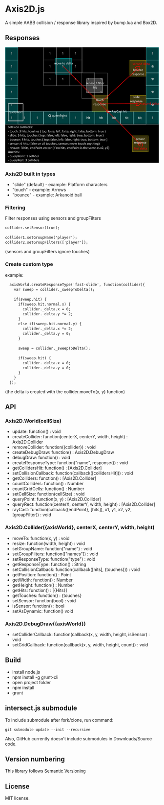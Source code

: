 # Axis2D.js

A simple AABB collision / response library inspired by bump.lua and Box2D.

## Responses

![collisions/queries](https://raw.githubusercontent.com/einarkristjan/Axis2D.js/dev/img/collisions-queries.png)

### Axis2D built in types
* "slide" (default) - example: Platform characters
* "touch" - example: Arrows
* "bounce" - example: Arkanoid ball

### Filtering

Filter responses using sensors and groupFilters

    collider.setSensor(true);

    collider1.setGroupName('player');
    collider2.setGroupFilters(['player']);

(sensors and groupFilters ignore touches)

### Create custom type

example:

      axisWorld.createResponseType('fast-slide', function(collider){
        var sweep = collider._sweepToDelta();

        if(sweep.hit) {
          if(sweep.hit.normal.x) {
            collider._delta.x = 0;
            collider._delta.y *= 2;
          }
          else if(sweep.hit.normal.y) {
            collider._delta.x *= 2;
            collider._delta.y = 0;
          }

          sweep = collider._sweepToDelta();

          if(sweep.hit) {
            collider._delta.x = 0;
            collider._delta.y = 0;
          }
        }
      });

(the delta is created with the collider.moveTo(x, y) function)

## API

### Axis2D.World(cellSize)
* update: function() : void
* createCollider: function(centerX, centerY, width, height) : Axis2D.Collider
* removeCollider: function({collider}) : void
* createDebugDraw: function() : Axis2D.DebugDraw
* debugDraw: function() : void
* createResponseType: function("name", response()) : void
* getCollidersHit: function() : [Axis2D.Collider]
* setCollisionCallback: function(callback([collidersHit])) : void
* getColliders: function() : [Axis2D.Collider]
* countColliders: function() : Number
* countGridCells: function() : Number
* setCellSize: function(cellSize) : void
* queryPoint: function(x, y) : [Axis2D.Collider]
* queryRect: function(centerX, centerY, width, height) : [Axis2D.Collider]
* rayCast: function(callback({endPoint}, [hits]), x1, y1, x2, y2, [groupFilter]) : void

### Axis2D.Collider({axisWorld}, centerX, centerY, width, height)
* moveTo: function(x, y) : void
* resize: function(width, height) : void
* setGroupName: function("name") : void
* setGroupFilters: function(["names"]) : void
* setResponseType: function("type") : void
* getResponseType: function() : String
* setCollisionCallback: function(callback([hits], {touches})) : void
* getPosition: function() : Point
* getWidth: function() : Number
* getHeight: function() : Number
* getHits: function() : [{Hits}]
* getTouches: function() : {touches}
* setSensor: function(bool) : void
* isSensor: function() : bool
* setAsDynamic: function() void

### Axis2D.DebugDraw({axisWorld})
* setColliderCallback: function(callback(x, y, width, height, isSensor) : void
* setGridCallback: function(callback(x, y, width, height, count)) : void

## Build

* install node.js
* npm install -g grunt-cli
* open project folder
* npm install
* grunt

## intersect.js submodule

To include submodule after fork/clone, run command:

    git submodule update --init --recursive

Also, GitHub currently doesn't include submodules in Downloads/Source code.

## Version numbering

This library follows [Semantic Versioning](http://semver.org/)

## License

MIT license.
